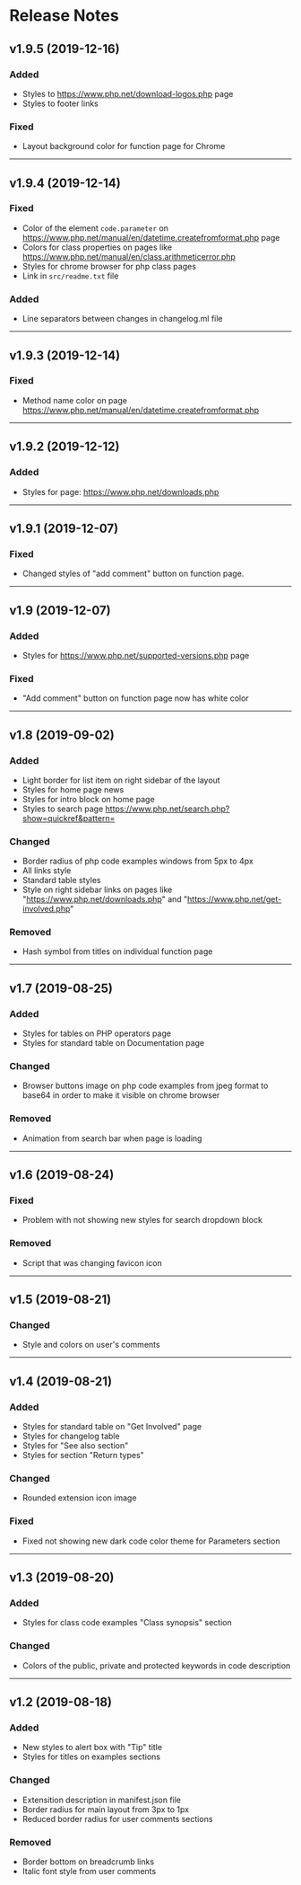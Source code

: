 # Release Notes

## v1.9.5 (2019-12-16)

### Added 
- Styles to https://www.php.net/download-logos.php page
- Styles to footer links

### Fixed
- Layout background color for function page for Chrome

----

## v1.9.4 (2019-12-14)

### Fixed
- Color of the element `code.parameter` on https://www.php.net/manual/en/datetime.createfromformat.php page
- Colors for class properties on pages like https://www.php.net/manual/en/class.arithmeticerror.php
- Styles for chrome browser for php class pages
- Link in `src/readme.txt` file

### Added
- Line separators between changes in changelog.ml file

----

## v1.9.3 (2019-12-14)

### Fixed
- Method name color on page https://www.php.net/manual/en/datetime.createfromformat.php

----

## v1.9.2 (2019-12-12)

### Added
- Styles for page: https://www.php.net/downloads.php

----

## v1.9.1 (2019-12-07)

### Fixed
- Changed styles of "add comment" button on function page.

----

## v1.9 (2019-12-07)

### Added
- Styles for https://www.php.net/supported-versions.php page

### Fixed
- "Add comment" button on function page now has white color

----

## v1.8 (2019-09-02)

### Added
- Light border for list item on right sidebar of the layout
- Styles for home page news
- Styles for intro block on home page
- Styles to search page https://www.php.net/search.php?show=quickref&pattern=

### Changed
- Border radius of php code examples windows from 5px to 4px
- All links style
- Standard table styles
- Style on right sidebar links on pages like "https://www.php.net/downloads.php" and "https://www.php.net/get-involved.php"

### Removed
- Hash symbol from titles on individual function page

----

## v1.7 (2019-08-25)

### Added
- Styles for tables on PHP operators page
- Styles for standard table on Documentation page

### Changed
- Browser buttons image on php code examples from jpeg format to base64 in order to make it visible on chrome browser

### Removed
- Animation from search bar when page is loading

----

## v1.6 (2019-08-24)

### Fixed
- Problem with not showing new styles for search dropdown block

### Removed
- Script that was changing favicon icon

----

## v1.5 (2019-08-21)

### Changed
- Style and colors on user's comments

----

## v1.4 (2019-08-21)

### Added
- Styles for standard table on "Get Involved" page
- Styles for changelog table
- Styles for "See also section"
- Styles for section "Return types"

### Changed
- Rounded extension icon image

### Fixed
- Fixed not showing new dark code color theme for Parameters section

----

## v1.3 (2019-08-20)

### Added
- Styles for class code examples "Class synopsis" section

### Changed
- Colors of the public, private and protected keywords in code description

----

## v1.2 (2019-08-18)

### Added
- New styles to alert box with "Tip" title
- Styles for titles on examples sections

### Changed
- Extensition description in manifest.json file
- Border radius for main layout from 3px to 1px
- Reduced border radius for user comments sections

### Removed
- Border bottom on breadcrumb links
- Italic font style from user comments